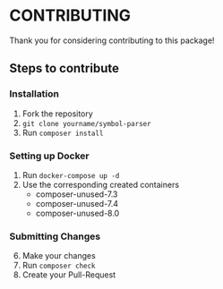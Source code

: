 # CONTRIBUTING

Thank you for considering contributing to this package!

## Steps to contribute

### Installation

1. Fork the repository
2. `git clone yourname/symbol-parser`
5. Run `composer install`

### Setting up Docker

1. Run `docker-compose up -d`
2. Use the corresponding created containers
    - composer-unused-7.3
    - composer-unused-7.4
    - composer-unused-8.0

### Submitting Changes

6. Make your changes
7. Run `composer check`
8. Create your Pull-Request
